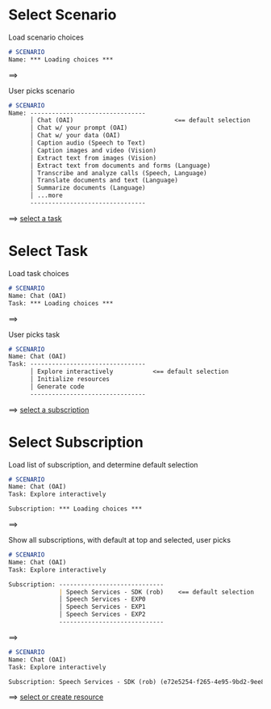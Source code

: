 # Select Scenario

Load scenario choices

```markdown
# SCENARIO
Name: *** Loading choices ***
```

==>

User picks scenario

```markdown
# SCENARIO
Name: --------------------------------
      │ Chat (OAI)                            <== default selection
      │ Chat w/ your prompt (OAI)
      │ Chat w/ your data (OAI)
      │ Caption audio (Speech to Text)
      │ Caption images and video (Vision)
      │ Extract text from images (Vision)
      │ Extract text from documents and forms (Language)
      │ Transcribe and analyze calls (Speech, Language)
      │ Translate documents and text (Language)
      │ Summarize documents (Language)
      │ ...more
      --------------------------------
```

==> [select a task](#select-task)

# Select Task

Load task choices

```markdown
# SCENARIO
Name: Chat (OAI)
Task: *** Loading choices ***
```

==>

User picks task

```markdown
# SCENARIO
Name: Chat (OAI)
Task: --------------------------------
      │ Explore interactively           <== default selection
      │ Initialize resources
      │ Generate code
      --------------------------------
```
==> [select a subscription](#select-subscription)

# Select Subscription

Load list of subscription, and determine default selection

```markdown
# SCENARIO
Name: Chat (OAI)
Task: Explore interactively

Subscription: *** Loading choices ***
```

==>

Show all subscriptions, with default at top and selected, user picks

```markdown
# SCENARIO
Name: Chat (OAI)
Task: Explore interactively

Subscription: -----------------------------
              | Speech Services - SDK (rob)    <== default selection
              │ Speech Services - EXP0
              │ Speech Services - EXP1
              │ Speech Services - EXP2
              -----------------------------
```

==>

```markdown
# SCENARIO
Name: Chat (OAI)
Task: Explore interactively

Subscription: Speech Services - SDK (rob) (e72e5254-f265-4e95-9bd2-9ee8e7329051)
```

==> [select or create resource](flow-sub-1.1-ai-select-or-create-resource.md)
